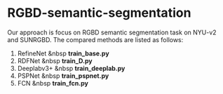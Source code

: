 # RGBD-semantic-segmentation


Our approach is focus on RGBD semantic segmentation task on NYU-v2 and SUNRGBD. The compared methods are listed as follows:

1. RefineNet          &nbsp              **train_base.py**
2. RDFNet              &nbsp          **train_D.py**
3. Deeplabv3+          &nbsp           **train_deeplab.py**
4. PSPNet             &nbsp        **train_pspnet.py**
5. FCN               &nbsp         **train_fcn.py**
